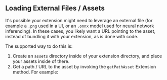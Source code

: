 ## Loading External Files / Assets

It's possible your extension might need to leverage an external file (for example a `.png` used in a UI, or an `.onnx` model used for neural network inferencing). In these cases, you likely want a URL pointing to the asset, instead of bundling it with your extension, as is done with code. 

The supported way to do this is:
1. Create an `assets` directory inside of your extension directory, and place your assets inside of there. 
2. Get a path / URL to the asset by invoking the `getPathAsset` Extension method. For example:
[](./index.ts?export=x)